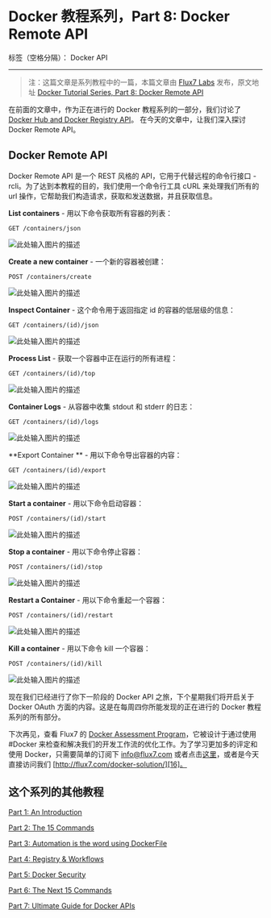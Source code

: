 # Docker 教程系列，Part 8: Docker Remote API

标签（空格分隔）： Docker API

---

>注：这篇文章是系列教程中的一篇，本篇文章由 [Flux7 Labs][1] 发布，原文地址 [Docker Tutorial Series, Part 8: Docker Remote API][2]

在前面的文章中，作为正在进行的 Docker 教程系列的一部分，我们讨论了  [Docker Hub and Docker Registry API][3]。 在今天的文章中，让我们深入探讨 Docker Remote API。

## Docker Remote API

Docker Remote API 是一个 REST 风格的 API，它用于代替远程的命令行接口 - rcli。为了达到本教程的目的，我们使用一个命令行工具 cURL 来处理我们所有的 url 操作，它帮助我们构造请求，获取和发送数据，并且获取信息。

 **List containers** - 用以下命令获取所有容器的列表：
 ```
 GET /containers/json
 ```
 ![此处输入图片的描述][4]
 
 **Create a new container** - 一个新的容器被创建：
 ```
 POST /containers/create
 ```
 ![此处输入图片的描述][5]

**Inspect Container** - 这个命令用于返回指定 id 的容器的低层级的信息：
```
GET /containers/(id)/json
```
![此处输入图片的描述][6]

**Process List** - 获取一个容器中正在运行的所有进程：
```
GET /containers/(id)/top
```
![此处输入图片的描述][7]

**Container Logs** - 从容器中收集 stdout 和 stderr 的日志：
```
GET /containers/(id)/logs
```
![此处输入图片的描述][8]

**Export Container ** - 用以下命令导出容器的内容：
```
GET /containers/(id)/export
```
![此处输入图片的描述][9]

**Start a container** - 用以下命令启动容器：
```
POST /containers/(id)/start
```
![此处输入图片的描述][10]

**Stop a container** - 用以下命令停止容器：
```
POST /containers/(id)/stop
```

![此处输入图片的描述][11]

**Restart a Container** - 用以下命令重起一个容器：
```
POST /containers/(id)/restart
```
![此处输入图片的描述][12]

**Kill a container** - 用以下命令 kill 一个容器：
```
POST /containers/(id)/kill
```
![此处输入图片的描述][13]

现在我们已经进行了你下一阶段的 Docker API 之旅，下个星期我们将开启关于 Docker OAuth 方面的内容。这是在每周四你所能发现的正在进行的 Docker 教程系列的所有部分。

下次再见，查看 Flux7 的 [Docker Assessment Program][14]，它被设计于通过使用 #Docker 来检查和解决我们的开发工作流的优化工作。为了学习更加多的评定和使用 Docker，只需要简单的订阅下 info@flux7.com 或者点击[这里][15]，或者是今天直接访问我们 [http://flux7.com/docker-solution/][16]。

## 这个系列的其他教程

[Part 1: An Introduction][17]

[Part 2: The 15 Commands][18]

[Part 3: Automation is the word using DockerFile][19]

[Part 4: Registry & Workflows][20]

[Part 5: Docker Security][21]

[Part 6: The Next 15 Commands][22]

[Part 7: Ultimate Guide for Docker APIs][23]


  [1]: http://flux7.com/
  [2]: http://flux7.com/blogs/docker/docker-tutorial-series-part-8-docker-remote-api/?utm_source=Docker%20News&utm_campaign=f90a032721-Docker_0_5_0_7_18_2013&utm_medium=email&utm_term=0_c0995b6e8f-f90a032721-235715137
  [3]: http://flux7.com/blogs/docker/docker-tutorial-series-part-7-ultimate-guide-for-docker-apis/
  [4]: http://flux7.com/wp-content/uploads/get-all-containers.png
  [5]: http://flux7.com/wp-content/uploads/docker-create-container.png
  [6]: http://flux7.com/wp-content/uploads/docker-inspect-a-container.png
  [7]: http://flux7.com/wp-content/uploads/docker-container-top.png
  [8]: http://flux7.com/wp-content/uploads/docker-container-logs.png
  [9]: http://flux7.com/wp-content/uploads/docker-export-container.png
  [10]: http://flux7.com/wp-content/uploads/docker-start-container.png
  [11]: http://flux7.com/wp-content/uploads/docker-stop-a-container.png
  [12]: http://flux7.com/wp-content/uploads/docker-restart-a-container.png
  [13]: http://flux7.com/wp-content/uploads/docker-kill-a-container.png
  [14]: http://flux7.com/docker-assessment-package/
  [15]: http://flux7.com/docker-assessment-package/
  [16]: http://flux7.com/docker-solution/
  [17]: http://flux7.com/blogs/docker/docker-tutorial-series-part-1-an-introduction/
  [18]: http://flux7.com/blogs/docker/docker-tutorial-series-part-2-the-15-commands/
  [19]: http://flux7.com/blogs/docker/docker-tutorial-series-part-3-automation-is-the-word-using-dockerfile/docker/docker-tutorial-series-part-2-the-15-commands/
  [20]: http://flux7.com/blogs/docker/docker-tutorial-series-part-4-registry-workflows/
  [21]: http://flux7.com/blogs/docker/docker-tutorial-series-part-5-docker-security/
  [22]: http://flux7.com/blogs/docker/docker-commands/
  [23]: http://flux7.com/blogs/docker/docker-tutorial-series-part-7-ultimate-guide-for-docker-apis/
